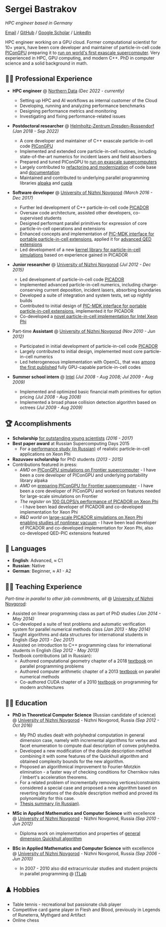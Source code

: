 # Sergei Bastrakov
_HPC engineer based in Germany_ <br>

[Email](mailto:sergey.bastrakov@gmail.com) / [GitHub](https://github.com/sbastrakov/) / [Google Scholar](https://scholar.google.com/citations?user=2QaTN3wAAAAJ&hl=en) / [LinkedIn](https://www.linkedin.com/in/sbastrakov/)

HPC engineer working on a GPU cloud.
Former computational scientist for 10+ years, have been core developer and maintainer of particle-in-cell code [PIConGPU](https://github.com/ComputationalRadiationPhysics/picongpu) preparing it to [run on world's first exascale supercomputer](https://www.olcf.ornl.gov/caar/frontier-caar/).
Very experienced in HPC, GPU computing, and modern C++.
PhD in computer science and a solid background in math.

## 👨‍💻 Professional Experience

- **HPC engineer** @ [Northern Data](https://northerndata.de/en) _(Dec 2022 - currently)_
  - Setting up HPC and AI workflows as internal customer of the Cloud
  - Developing, running and analyzing performance benchmarks
  - Designing performance metrics and monitoring
  - Investigating and fixing performance-related issues
- **Postdoctoral researcher** @ [Helmholtz-Zentrum Dresden-Rossendorf](https://www.hzdr.de/db/Cms?pNid=0) _(Jan 2018 - Sep 2022)_
  - A core developer and maintainer of C++ exascale particle-in-cell code [PIConGPU](https://github.com/ComputationalRadiationPhysics/picongpu)
  - Implemented and extended core particle-in-cell routines, including state-of-the-art numerics for incident lasers and field absorbers
  - Prepared and tuned PIConGPU to [run on exascale supercomputers](https://www.olcf.ornl.gov/caar/frontier-caar/)
  - Largely contributed to [refactoring and modernization](https://github.com/ComputationalRadiationPhysics/picongpu/pulls?q=is%3Apr+author%3Asbastrakov+label%3Arefactoring) of code base and [documentation](https://github.com/ComputationalRadiationPhysics/picongpu/pulls?q=is%3Apr+author%3Asbastrakov+label%3Adocumentation)
  - Maintained and contributed to underlying parallel programming libraries [alpaka](https://github.com/alpaka-group/alpaka) and [cupla](https://github.com/alpaka-group/cupla)
 
- **Software developer** @ [University of Nizhni Novgorod](http://eng.unn.ru/) _(March 2016 - Dec 2017)_
  - Further led development of C++ particle-in-cell code [PICADOR](http://hpc-education.unn.ru/en/research/overview/laser-plasma)
  - Oversaw code architecture, assisted other developers, co-supervised students
  - Designed performant parallel primitives for expression of core particle-in-cell operations and extensions
  - Enhanced concepts and implementation of [PIC-MDK interface for portable particle-in-cell extensions](https://journals.aps.org/pre/abstract/10.1103/PhysRevE.92.023305), applied it for [advanced QED extensions](https://journals.aps.org/prx/abstract/10.1103/PhysRevX.7.041003)
  - Led development of a new [kernel library for particle-in-cell simulations](https://github.com/pictools/pica) based on experience gained in PICADOR

- **Junior researcher** @ [University of Nizhni Novgorod](http://eng.unn.ru/) _(Jul 2012 - Dec 2015)_
  - Led development of particle-in-cell code [PICADOR](http://hpc-education.unn.ru/en/research/overview/laser-plasma)
  - Implemented advanced particle-in-cell numerics, including charge-conserving current deposition, incident lasers, absorbing boundaries
  - Developed a suite of integration and system tests, set up nightly builds
  - Contributed to initial design of [PIC-MDK interface for portable particle-in-cell extensions](https://journals.aps.org/pre/abstract/10.1103/PhysRevE.92.023305), implemented it for PICADOR
  - Co-developed a [novel particle-in-cell implementation for Intel Xeon Phi](https://www.sciencedirect.com/science/article/abs/pii/S0010465516300194?via%3Dihub)

- Part-time **Assistant** @ [University of Nizhni Novgorod](http://eng.unn.ru/) _(Nov 2010 - Jun 2012)_
  - Participated in initial development of particle-in-cell code [PICADOR](http://hpc-education.unn.ru/en/research/overview/laser-plasma)
  - Largely contributed to initial design, implemented most core particle-in-cell numerics
  - Led heterogeneous implementation with OpenCL, that was [among the first published](https://www.sciencedirect.com/science/article/abs/pii/S1877750312001019) fully GPU-capable particle-in-cell codes

- **Summer school intern** @ [Intel](https://www.intel.com) _(Jul 2008 - Aug 2008; Jul 2009 - Aug 2009)_
  - Implemented and optimized basic financial math primitives for option pricing _(Jul 2008 - Aug 2008)_
  - Implemented a broad phase collision detection algorithm based on octrees _(Jul 2009 - Aug 2009)_

## 🏆 Accomplishments

- **Scholarship** [for outstanding young scientists](https://grants.extech.ru/grants/res/winners.php?OZ=5&TZ=U&year=2016)  _(2016 - 2017)_
- **Best paper award** at Russian Supercomputing Days 2015
  - For a [performance study (in Russian)](http://www.mathnet.ru/php/archive.phtml?wshow=paper&jrnid=vmp&paperid=558&option_lang=rus) of realistic particle-in-cell applications on Xeon Phi
- **Razuvaev scholarship** for PhD students _(2013 - 2015)_
- Contributions featured in press:
  - *AMD* on [PIConGPU simulations on Frontier supercomputer](https://community.amd.com/t5/rocm/pushing-the-boundaries-of-simulation-with-picongpu-on-amd/ba-p/610099) - I have been a core developer of PIConGPU and underlying portability library alpaka
  - *AMD* on [preparing PIConGPU for Frontier supercomputer](https://www.amd.com/system/files/documents/oak-ridge-national-laboratory-picongpu.pdf) - I have been a core developer of PIConGPU and worked on features needed for large-scale simulations on Frontier
  - *The register* on [100 GLOPS/s performance of PICADOR on Xeon Phi](https://www.theregister.com/2016/08/09/hot_iron_knights_landing_hits_100_gflops_in_plasma_physics_benchmark/) - I have been lead developer of PICADOR and co-developed implementation for Xeon Phi
  - *R&D world* on [large-scale PICADOR simulations on Xeon Phi enabling studies of nonlinear vacuum](https://www.rdworldonline.com/particle-in-cell-plasma-simulation-using-supercomputers-enhances-computational-physics/) - I have been lead developer of PICADOR and co-developed implementation for Xeon Phi, also co-developed QED-PIC extensions featured

## 💬 Languages

- **English**: Advanced, ≈ C1
- **Russian**: Native
- **German**: Beginner, ≈ A1 - A2

## 👨‍🏫 Teaching Experience

_Part-time in parallel to other job commitments, all_ @ [University of Nizhni Novgorod](http://eng.unn.ru/):

- Assisted on linear programming class as part of PhD studies _(Jan 2014 - May 2014)_
- Co-developed a suite of test problems and automatic verification system for parallel numerical methods class _(Jan 2013 - May 2014)_
- Taught algorithms and data structures for international students in English _(Sep 2013 - Dec 2017)_
- Assisted on introduction to C++ programming class for international students in English _(Sep 2012 - May 2013)_
- Textbook contributions (all in Russian):
  - Authored computational geometry chapter of a 2018 [textbook](https://www.fmllib.ru/uchebnaya-literatura/vysoproizvoditelnye-parallelnye-vychisleniya-100-zadaniy-dlya-rasshirennogo-laboratornogo-praktikuma/) on parallel programming problems
  - Authored computer arithmetic chapter of a 2013 [textbook](http://hpc-education.unn.ru/ru/%D0%BE%D0%B1%D1%83%D1%87%D0%B5%D0%BD%D0%B8%D0%B5/%D1%83%D1%87%D0%B5%D0%B1%D0%BD%D0%B8%D0%BA%D0%B8) on parallel numerical methods
  - Co-authored CUDA chapter of a 2010 [textbook](https://msupress.com/catalogue/books/book/tekhnologii-parallelnogo-programmirovaniya-dlya-protsessorov-novykh-arkhitektur/) on programming for modern architectures

## 👨‍🎓 Education

- **PhD in Theoretical Computer Science** (Russian candidate of science)<br>
@ [University of Nizhni Novgorod](http://eng.unn.ru/) - Nizhni Novgorod, Russia _(Sep 2012 - Oct 2016)_
  - My PhD studies dealt with polyhedral computation in general dimension case, namely with incremental algorithms for vertex and facet enumeration to compute dual description of convex polyhedra.
  - Developed a new modification of the double description method combining it with some features of the Quickhull algorithm and obtained complexity bounds for the new algorithm.
  - Proposed an algorithmical improvement to Fourier-Motzkin elimination - a faster way of checking conditions for Chernikov rules / Imbert's acceleration theorems.
  - For a related problem of incrementally removing vertices/constraints considered a special case and proposed a new algorithm based on reverting iterations of the double description method and proved its polynomiality for this case.
  - [Thesis summary (in Russian)](https://diss.unn.ru/files/2016/614/autoref-614.pdf).

- **MSc in Applied Mathematics and Computer Science** with excellence<br>
@ [University of Nizhni Novgorod](http://eng.unn.ru/) - Nizhni Novgorod, Russia _(Sep 2010 - Jun 2012)_ <br>
  - Diploma work on implementation and properties of [general dimension Quickhull algorithm](https://www.cise.ufl.edu/~ungor/courses/fall06/papers/QuickHull.pdf)

- **BSc in Applied Mathematics and Computer Science** with excellence<br>
@ [University of Nizhni Novgorod](http://eng.unn.ru/) - Nizhni Novgorod, Russia _(Sep 2006 - Jun 2010)_ <br>
  - In 2007 - 2010 also did extracurricular studies and student projects in parallel programming @ [ITLab](http://eng.itlab.unn.ru/)

## ♟️ Hobbies

* Table tennis - recreational but passionate club player
* Competitive card game player in Flesh and Blood, previously in Legends of Runeterra, Mythgard and Artifact
* Online chess

